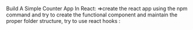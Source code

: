 Build A Simple Counter App In React:  =>create the  react app using the npm command and try to create the functional component and maintain the proper folder structure, try to use react hooks :  
